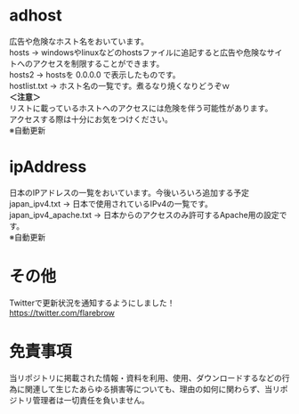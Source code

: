 # **adhost**

広告や危険なホスト名をおいています。\
hosts → windowsやlinuxなどのhostsファイルに追記すると広告や危険なサイトへのアクセスを制限することができます。\
hosts2 → hostsを 0.0.0.0 で表示したものです。\
hostlist.txt → ホスト名の一覧です。煮るなり焼くなりどうぞｗ\
<strong>＜注意＞</strong>\
リストに載っているホストへのアクセスには危険を伴う可能性があります。\
アクセスする際は十分にお気をつけください。\
※自動更新

# **ipAddress**

日本のIPアドレスの一覧をおいています。今後いろいろ追加する予定\
japan_ipv4.txt → 日本で使用されているIPv4の一覧です。\
japan_ipv4_apache.txt → 日本からのアクセスのみ許可するApache用の設定です。\
※自動更新

# **その他**

Twitterで更新状況を通知するようにしました！\
https://twitter.com/flarebrow

# **免責事項**

当リポジトリに掲載された情報・資料を利用、使用、ダウンロードするなどの行為に関連して生じたあらゆる損害等についても、理由の如何に関わらず、当リポジトリ管理者は一切責任を負いません。
